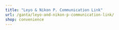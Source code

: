 ```yaml
---
title: "Leyo & Nikon P. Communication Link"
url: /ganta/leyo-and-nikon-p-communication-link/
shop: convenience
---
```

